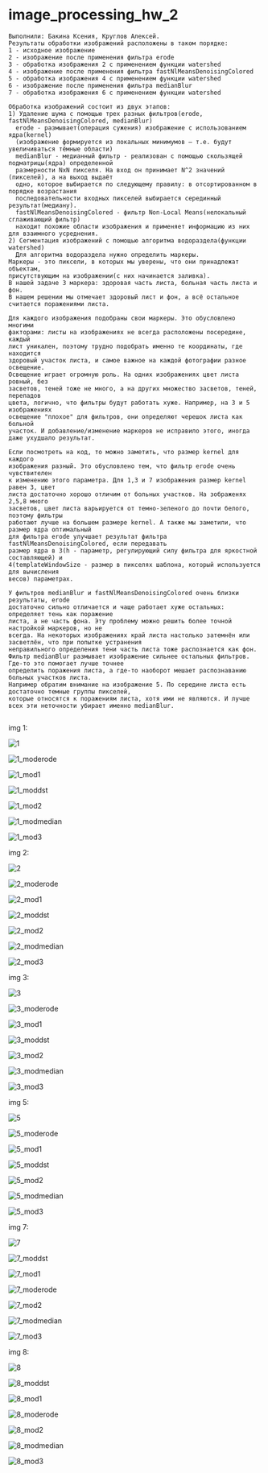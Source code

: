 # image_processing_hw_2
```
Выполнили: Бакина Ксения, Круглов Алексей.
Результаты обработки изображений расположены в таком порядке:
1 - исходное изображение 
2 - изображение после применения фильтра erode
3 - обработка изображения 2 с применением функции watershed
4 - изображение после применения фильтра fastNlMeansDenoisingColored
5 - обработка изображения 4 с применением функции watershed
6 - изображение после применения фильтра medianBlur
7 - обработка изображения 6 с применением функции watershed

Обработка изображений состоит из двух этапов:
1) Удаление шума с помощью трех разных фильтров(erode, fastNlMeansDenoisingColored, medianBlur)
  erode - размывает(операция сужения) изображение с использованием ядра(kernel)
  (изображение формируется из локальных минимумов — т.е. будут увеличиваться тёмные области)
  medianBlur - медианный фильтр - реализован с помощью скользящей подматрицы(ядра) определенной 
  размерности NxN пикселя. На вход он принимает N^2 значений (пикселей), а на выход выдаёт 
  одно, которое выбирается по следующему правилу: в отсортированном в порядке возрастания 
  последовательности входных пикселей выбирается серединный результат(медиану).
  fastNlMeansDenoisingColored - фильтр Non-Local Means(нелокальный сглаживающий фильтр) 
  находит похожие области изображения и применяет информацию из них для взаимного усреднения.
2) Сегментация изображений с помощью алгоритма водораздела(функции watershed)
  Для алгоритма водораздела нужно определить маркеры.
Маркеры - это пиксели, в которых мы уверены, что они принадлежат объектам,
присутствующим на изображении(с них начинается заливка).
В нашей задаче 3 маркера: здоровая часть листа, больная часть листа и фон.
В нашем решении мы отмечает здоровый лист и фон, а всё остальное считается поражениями листа.

Для каждого изображения подобраны свои маркеры. Это обусловлено многими 
факторами: листы на изображениях не всегда расположены посередине, каждый 
лист уникален, поэтому трудно подобрать именно те координаты, где находится 
здоровый участок листа, и самое важное на каждой фотографии разное освещение. 
Освещение играет огромную роль. На одних изображениях цвет листа ровный, без 
засветов, теней тоже не много, а на других множество засветов, теней, перепадов 
цвета, логично, что фильтры будут работать хуже. Например, на 3 и 5 изображениях 
освещение "плохое" для фильтров, они определяют черешок листа как больной 
участок. И добавление/изменение маркеров не исправило этого, иногда даже ухудшало результат.

Если посмотреть на код, то можно заметить, что размер kernel для каждого 
изображения разный. Это обусловлено тем, что фильтр erode очень чувствителен 
к изменению этого параметра. Для 1,3 и 7 изображения размер kernel равен 3, цвет 
листа достаточно хорошо отличим от больных участков. На зображенях 2,5,8 много 
засветов, цвет листа варьируется от темно-зеленого до почти белого, поэтому фильтры 
работают лучше на большем размере kernel. А также мы заметили, что размер ядра оптимальный 
для фильтра erode улучшает результат фильтра fastNlMeansDenoisingColored, если передавать
размер ядра в 3(h - параметр, регулирующий силу фильтра для яркостной составляющей) и 
4(templateWindowSize - размер в пикселях шаблона, который используется для вычисления
весов) параметрах.

У фильтров medianBlur и fastNlMeansDenoisingColored очень близки результаты, erode 
достаточно сильно отличается и чаще работает хуже остальных: определяет тень как поражение 
листа, а не часть фона. Эту проблему можно решить более точной настройкой маркеров, но не 
всегда. На некоторых изображениях край листа настолько затемнён или засветлён, что при попытке устранения
неправильного определения тени часть листа тоже распознается как фон.
Фильтр medianBlur размывает изображение сильнее остальных фильтров. Где-то это помогает лучше точнее 
определить поражения листа, а где-то наоборот мешает распознаванию больных участков листа.
Например обратим внимание на изображение 5. По середине листа есть достаточно темные группы пикселей,
которые относятся к поражениям листа, хотя ими не являются. И лучше всех эти неточности убирает именно medianBlur.


```

img 1:

![1](https://user-images.githubusercontent.com/61293111/138915851-92a71a97-3e5b-42a0-8ecf-a0edd50e88a1.jpg)

![1_moderode](https://user-images.githubusercontent.com/61293111/138961270-37958b97-0635-450d-b0f1-8fe2c66f624b.jpg)

![1_mod1](https://user-images.githubusercontent.com/61293111/138959154-a5f51788-3087-4186-9f2f-f0713eeb2d46.jpg)

![1_moddst](https://user-images.githubusercontent.com/61293111/138961315-d69c0d0e-1c90-4cb8-8d6b-6d825db97ff6.jpg)

![1_mod2](https://user-images.githubusercontent.com/61293111/138959183-2329917f-3f78-40df-8a68-dfbefed16250.jpg)

![1_modmedian](https://user-images.githubusercontent.com/61293111/138961348-a0d31115-fe0c-4d78-8949-17220526514f.jpg)

![1_mod3](https://user-images.githubusercontent.com/61293111/138959203-26498318-1c66-404c-b321-ddaa4e3707e2.jpg)

img 2:

![2](https://user-images.githubusercontent.com/61293111/138916051-d6cdc463-bdfe-46dd-a897-4782410e7497.jpg)

![2_moderode](https://user-images.githubusercontent.com/61293111/138961616-910e55ae-fd13-46be-bb79-6be264a3b14d.jpg)

![2_mod1](https://user-images.githubusercontent.com/61293111/138959235-a0858611-42ed-4777-9eaa-8fa897c08b1c.jpg)

![2_moddst](https://user-images.githubusercontent.com/61293111/138961633-a41e3e3f-d58f-4c3a-9944-14f34a632c4f.jpg)

![2_mod2](https://user-images.githubusercontent.com/61293111/138959257-07347a24-e4ca-4aa0-a3c0-3d0c0c27f0d1.jpg)

![2_modmedian](https://user-images.githubusercontent.com/61293111/138961648-19800b50-f081-46aa-8717-6fdac6440582.jpg)

![2_mod3](https://user-images.githubusercontent.com/61293111/138959278-f8271996-3904-4f97-8daf-aeed588f84cc.jpg)

img 3:

![3](https://user-images.githubusercontent.com/61293111/138916190-e22bb902-bbf3-4fb1-8129-35f87b8c4ed5.jpg)

![3_moderode](https://user-images.githubusercontent.com/61293111/138961664-e8f1f350-5ea1-4a0e-b4ef-a7e5028c04c7.jpg)

![3_mod1](https://user-images.githubusercontent.com/61293111/138959312-78017eab-97c1-48ea-8bfa-c11dc01b0a46.jpg)

![3_moddst](https://user-images.githubusercontent.com/61293111/138961679-b9fab282-cf40-408d-83fe-598861c0a27b.jpg)

![3_mod2](https://user-images.githubusercontent.com/61293111/138959328-4389a4f8-6e78-4b10-9c73-e49c4f9e5089.jpg)

![3_modmedian](https://user-images.githubusercontent.com/61293111/138961698-3605505f-e998-49f4-8271-04d4c2853179.jpg)

![3_mod3](https://user-images.githubusercontent.com/61293111/138959348-347c1f83-02bc-4f28-b89a-cb3e70586c00.jpg)

img 5:

![5](https://user-images.githubusercontent.com/61293111/138916270-a9fdaea1-c00c-492e-9c8e-3bcbe324d027.JPG)

![5_moderode](https://user-images.githubusercontent.com/61293111/138961744-84e29b59-9bb3-4806-9a83-d3a8316e6cdf.jpg)

![5_mod1](https://user-images.githubusercontent.com/61293111/138959384-72c242ae-5442-4da9-889e-677d118ab121.jpg)

![5_moddst](https://user-images.githubusercontent.com/61293111/138961756-fd72628b-f0f7-4676-b035-e07e4c66d278.jpg)

![5_mod2](https://user-images.githubusercontent.com/61293111/138959403-8962a36b-38cb-4573-8533-9a78e5020c7e.jpg)

![5_modmedian](https://user-images.githubusercontent.com/61293111/138961765-6e9fc8aa-3b46-4660-b97f-a4c01ad2afe6.jpg)

![5_mod3](https://user-images.githubusercontent.com/61293111/138959421-4795d855-d678-47b4-a85b-4addcb7c5cb3.jpg)

img 7:

![7](https://user-images.githubusercontent.com/61293111/138916351-bc2720de-b36e-450a-9851-5a67b5e71999.JPG)

![7_moddst](https://user-images.githubusercontent.com/61293111/138961784-eeef9d37-a7bd-4f0b-9958-2998b5e98998.jpg)

![7_mod1](https://user-images.githubusercontent.com/61293111/138959439-e7654c5e-0c02-43cc-8d4f-7f3a392851b1.jpg)

![7_moderode](https://user-images.githubusercontent.com/61293111/138961795-d6ff9dd8-f3c8-4337-87de-83ed978589f3.jpg)

![7_mod2](https://user-images.githubusercontent.com/61293111/138959463-7bbdbc5c-f4dd-4c71-9ee7-62aba907fde9.jpg)

![7_modmedian](https://user-images.githubusercontent.com/61293111/138961812-d2c8b89a-bf5d-4c5c-b398-d3a1f4a180bc.jpg)

![7_mod3](https://user-images.githubusercontent.com/61293111/138959490-805570ad-7da4-400a-9147-96b3afe86345.jpg)

img 8:

![8](https://user-images.githubusercontent.com/61293111/138916421-4cfa5c3a-2d88-44ee-b093-39a0041e9c42.JPG)

![8_moddst](https://user-images.githubusercontent.com/61293111/138961846-e57aa464-86e1-4bbd-93f0-d499c4653c7f.jpg)

![8_mod1](https://user-images.githubusercontent.com/61293111/138959522-14a78d44-5e73-4f14-a65d-077c7cf4f144.jpg)

![8_moderode](https://user-images.githubusercontent.com/61293111/138961864-d1e28c38-08de-45b5-a8d3-14139ddd012d.jpg)

![8_mod2](https://user-images.githubusercontent.com/61293111/138959536-7fd89a25-ca80-4c66-88fc-69f041f8cadd.jpg)

![8_modmedian](https://user-images.githubusercontent.com/61293111/138961879-e7a6b89d-37c8-4150-988d-ee3cb1bda1c2.jpg)

![8_mod3](https://user-images.githubusercontent.com/61293111/138959566-7109b42c-fdc2-44d5-970c-c7edb634c963.jpg)
